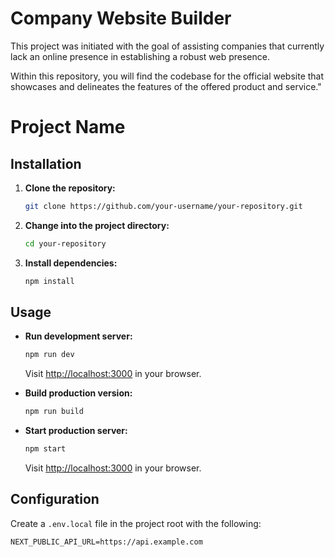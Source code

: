 # Company Website Builder

This project was initiated with the goal of assisting companies that currently lack an online presence in establishing a robust web presence.

Within this repository, you will find the codebase for the official website that showcases and delineates the features of the offered product and service."

# Project Name

## Installation

1. **Clone the repository:**

    ```bash
    git clone https://github.com/your-username/your-repository.git
    ```

2. **Change into the project directory:**

    ```bash
    cd your-repository
    ```

3. **Install dependencies:**

    ```bash
    npm install
    ```

## Usage

- **Run development server:**

    ```bash
    npm run dev
    ```

    Visit [http://localhost:3000](http://localhost:3000) in your browser.

- **Build production version:**

    ```bash
    npm run build
    ```

- **Start production server:**

    ```bash
    npm start
    ```

    Visit [http://localhost:3000](http://localhost:3000) in your browser.

## Configuration

Create a `.env.local` file in the project root with the following:

```env
NEXT_PUBLIC_API_URL=https://api.example.com
